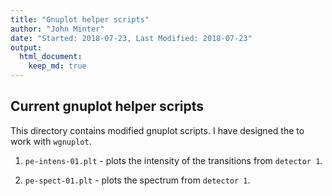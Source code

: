 ```yaml
---
title: "Gnuplot helper scripts"
author: "John Minter"
date: "Started: 2018-07-23, Last Modified: 2018-07-23"
output:
  html_document:
    keep_md: true
---
```




## Current gnuplot helper scripts

This directory contains modified gnuplot scripts. I have designed the to
work with `wgnuplot`.

1. `pe-intens-01.plt` - plots the intensity of the transitions from `detector 1`.

2. `pe-spect-01.plt` - plots the spectrum from `detector 1`.


